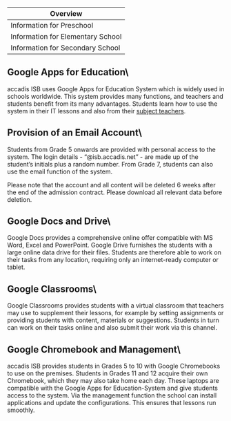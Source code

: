 | Overview |
| --- |
| Information for Preschool | no |
| Information for Elementary School | no |
| Information for Secondary School | yes |

## Google Apps for Education\ 

accadis ISB uses Google Apps for Education System which is widely used in schools worldwide. This system provides many functions, and teachers and students benefit from its many advantages. Students learn how to use the system in their IT lessons and also from their [subject teachers](/ISB-Eltern-wiki/en/Homeroom_Teacher_and_Subject_Teacher "Homeroom Teacher and Subject Teacher").

## Provision of an Email Account\ 

Students from Grade 5 onwards are provided with personal access to the system. The login details - “@isb.accadis.net” - are made up of the student’s initials plus a random number. From Grade 7, students can also use the email function of the system.

Please note that the account and all content will be deleted 6 weeks after the end of the admission contract. Please download all relevant data before deletion.

## Google Docs and Drive\ 

Google Docs provides a comprehensive online offer compatible with MS Word, Excel and PowerPoint. Google Drive furnishes the students with a large online data drive for their files. Students are therefore able to work on their tasks from any location, requiring only an internet-ready computer or tablet.

## Google Classrooms\ 

Google Classrooms provides students with a virtual classroom that teachers may use to supplement their lessons, for example by setting assignments or providing students with content, materials or suggestions. Students in turn can work on their tasks online and also submit their work via this channel.

## Google Chromebook and Management\ 

accadis ISB provides students in Grades 5 to 10 with Google Chromebooks to use on the premises. Students in Grades 11 and 12 acquire their own Chromebook, which they may also take home each day. These laptops are compatible with the Google Apps for Education-System and give students access to the system. Via the management function the school can install applications and update the configurations. This ensures that lessons run smoothly.